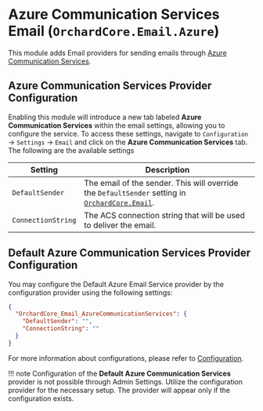 # Azure Communication Services Email (`OrchardCore.Email.Azure`)

This module adds Email providers for sending emails through [Azure Communication Services](https://learn.microsoft.com/en-us/azure/communication-services/concepts/email/email-overview).

## **Azure Communication Services** Provider Configuration

Enabling this module will introduce a new tab labeled **Azure Communication Services** within the email settings, allowing you to configure the service. To access these settings, navigate to `Configuration` → `Settings` → `Email` and click on the **Azure Communication Services** tab. The following are the available settings

| Setting            | Description                                                                                                           |
|--------------------|-----------------------------------------------------------------------------------------------------------------------|
| `DefaultSender`    | The email of the sender. This will override the `DefaultSender` setting in [`OrchardCore.Email`](../Email/README.md). |
| `ConnectionString` | The ACS connection string that will be used to deliver the email.                                                     |

## **Default Azure Communication Services** Provider Configuration

You may configure the Default Azure Email Service provider by the configuration provider using the following settings:

```json
{
  "OrchardCore_Email_AzureCommunicationServices": {
    "DefaultSender": "",
    "ConnectionString": ""
  }
}
```

For more information about configurations, please refer to [Configuration](../Configuration/README.md).

!!! note
    Configuration of the **Default Azure Communication Services** provider is not possible through Admin Settings. Utilize the configuration provider for the necessary setup. The provider will appear only if the configuration exists.
